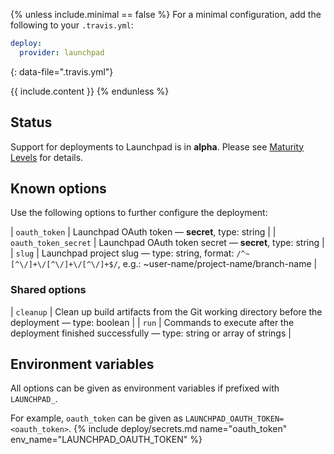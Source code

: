 {% unless include.minimal == false %}
For a minimal configuration, add the following to your `.travis.yml`:

```yaml
deploy:
  provider: launchpad

```
{: data-file=".travis.yml"}



{{ include.content }}
{% endunless %}

## Status

Support for deployments to Launchpad is in **alpha**. Please see [Maturity Levels](/user/deployment-v2#maturity-levels) for details.
## Known options

Use the following options to further configure the deployment:

| `oauth_token` | Launchpad OAuth token &mdash; **secret**, type: string |
| `oauth_token_secret` | Launchpad OAuth token secret &mdash; **secret**, type: string |
| `slug` | Launchpad project slug &mdash; type: string, format: `/^~[^\/]+\/[^\/]+\/[^\/]+$/`, e.g.: ~user-name/project-name/branch-name |

### Shared options

| `cleanup` | Clean up build artifacts from the Git working directory before the deployment &mdash; type: boolean |
| `run` | Commands to execute after the deployment finished successfully &mdash; type: string or array of strings |

## Environment variables

All options can be given as environment variables if prefixed with `LAUNCHPAD_`.

For example, `oauth_token` can be given as `LAUNCHPAD_OAUTH_TOKEN=<oauth_token>`.
{% include deploy/secrets.md name="oauth_token" env_name="LAUNCHPAD_OAUTH_TOKEN" %}